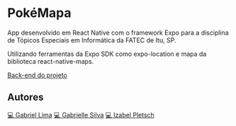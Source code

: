 # PokéMapa
App desenvolvido em React Native com o framework Expo para a disciplina de Tópicos Especiais em Informática da FATEC de Itu, SP.

Utilizando ferramentas da Expo SDK como expo-location e mapa da biblioteca react-native-maps.

[Back-end do projeto](https://github.com/splorg/pokemapa-api)

## Autores
[💻 Gabriel Lima](https://github.com/splorg)
[💻 Gabrielle Silva](https://github.com/httpsGabrielle)
[💻 Izabel Pletsch](https://github.com/izabelpletsch)